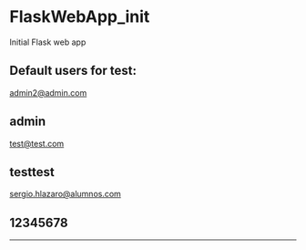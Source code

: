 # FlaskWebApp_init
Initial Flask web app

## Default users for test:

admin2@admin.com

admin
-------------------------
test@test.com

testtest
-------------------------
sergio.hlazaro@alumnos.com

12345678
-------------------------
-------------------------